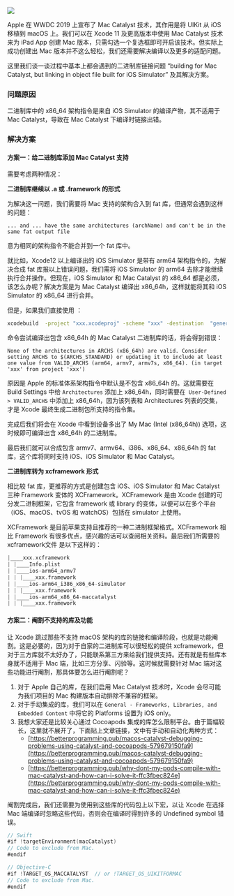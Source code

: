 ![](https://gitee.com/zhangferry/Images/raw/master/gitee/20210411201820.png)

Apple 在 WWDC 2019 上宣布了 Mac Catalyst 技术，其作用是将 UIKit 从 iOS 移植到 macOS 上。我们可以在 Xcode 11 及更高版本中使用 Mac Catalyst 技术来为 iPad App 创建 Mac 版本，只需勾选一个复选框即可开启该技术。但实际上成功创建出 Mac 版本并不这么轻松，我们还需要解决编译以及更多的适配问题。

这里我们谈一谈过程中基本上都会遇到的二进制库链接问题 “building for Mac Catalyst, but linking in object file built for iOS Simulator” 及其解决方案。

### 问题原因

二进制库中的 x86_64 架构指令是来自 iOS Simulator 的编译产物，其不适用于 Mac Catalyst，导致在 Mac Catalyst 下编译时链接出错。

### 解决方案

#### 方案一：给二进制库添加 Mac Catalyst 支持

需要考虑两种情况：

**二进制库继续以 .a 或 .framework 的形式**

为解决这一问题，我们需要将 Mac 支持的架构合入到 fat 库，但通常会遇到这样的问题：

```
... and ... have the same architectures (archName) and can't be in the same fat output file
```

意为相同的架构指令不能合并到一个 fat 库中。

就比如，Xcode12 以上编译出的 iOS Simulator 是带有 arm64 架构指令的，为解决合成 fat 库报以上错误问题，我们需将 iOS Simulator 的 arm64 去除才能继续执行合并操作。但现在，iOS Simulator 和 Mac Catalyst 的 x86_64 都是必须，该怎么办呢？解决方案是为 Mac Catalyst 编译出 x86_64h，这样就能将其和 iOS Simulator 的 x86_64 进行合并。

但是，如果我们直接使用 ：

```bash
xcodebuild  -project "xxx.xcodeproj" -scheme "xxx" -destination  "generic/platform=macOS,variant=Mac Catalyst,name=Any Mac" ARCHS="x86_64h" -configuration "Release" 
```

命令尝试编译出包含 x86_64h 的 Mac Catalyst 二进制库的话，将会得到错误：

```
None of the architectures in ARCHS (x86_64h) are valid. Consider setting ARCHS to $(ARCHS_STANDARD) or updating it to include at least one value from VALID_ARCHS (arm64, armv7, armv7s, x86_64). (in target 'xxx' from project 'xxx')
```

原因是 Apple 的标准体系架构指令中默认是不包含 x86_64h 的。这就需要在 Build Settings 中给 `Architectures` 添加上 x86_64h，同时需要在` User-Defined > VALID_ARCHS` 中添加上 x86_64h，因为该列表和 Architectures 列表的交集，才是 Xcode 最终生成二进制包所支持的指令集。

完成后我们将会在 Xcode 中看到设备多出了 My Mac (Intel (x86_64h)) 选项，这时候即可编译出含 x86_64h 的二进制库。

最后我们就可以合成包含 armv7、armv64、i386、x86_64、x86_64h 的 fat 库，这个库将同时支持 iOS、iOS Simulator 和 Mac Catalyst。

**二进制库转为 xcframework 形式**

相比较 fat 库，更推荐的方式是创建包含 iOS、iOS Simulator 和 Mac Catalyst 三种 Framework 变体的 XCFramework。XCFramework 是由 Xcode 创建的可分发二进制框架，它包含 framework 或 library 的变体，以便可以在多个平台（iOS、macOS、tvOS 和 watchOS）包括在 simulator 上使用。

XCFramework 是目前苹果支持且推荐的一种二进制框架格式。XCFramework 相比 Framework 有很多优点，感兴趣的话可以查阅相关资料。最后我们所需要的 xcframework文件 是以下这样的：

```swift
|____xxx.xcframework
| |____Info.plist
| |____ios-arm64_armv7
| | |____xxx.framework
| |____ios-arm64_i386_x86_64-simulator
| | |____xxx.framework
| |____ios-arm64_x86_64-maccatalyst
| | |____xxx.framework
```

#### 方案二：阉割不支持的库及功能

让 Xcode 跳过那些不支持 macOS 架构的库的链接和编译阶段，也就是功能阉割。这是必要的，因为对于自家的二进制库可以很轻松的提供 xcframework，但对于三方库就不太好办了，只能联系第三方来给我们提供支持。还有就是有些库本身就不适用于 Mac 端，比如三方分享、闪验等。这时候就需要针对 Mac 端对这些功能进行阉割，那具体要怎么进行阉割呢？
1. 对于 Apple 自己的库，在我们启用 Mac Catalyst 技术时，Xcode 会尽可能为我们项目的 Mac 构建版本自动排除不兼容的框架。
2. 对于手动集成的库，我们可以在 `General - Frameworks, Libraries, and Embedded Content` 中将它的 Platforms 设置为 iOS only。
3. 我想大家还是比较关心通过 Cocoapods 集成的库怎么限制平台。由于篇幅较长，这里就不展开了，下面贴上文章链接，文中有手动和自动化两种方式：
   - [https://betterprogramming.pub/macos-catalyst-debugging-problems-using-catalyst-and-cocoapods-579679150fa9](https://betterprogramming.pub/macos-catalyst-debugging-problems-using-catalyst-and-cocoapods-579679150fa9)
   - [https://betterprogramming.pub/why-dont-my-pods-compile-with-mac-catalyst-and-how-can-i-solve-it-ffc3fbec824e](https://betterprogramming.pub/why-dont-my-pods-compile-with-mac-catalyst-and-how-can-i-solve-it-ffc3fbec824e)

阉割完成后，我们还需要为使用到这些库的代码包上以下宏，以让 Xcode 在选择 Mac 端编译时忽略这些代码，否则会在编译时得到许多的 Undefined symbol 错误。
```swift
// Swift
#if !targetEnvironment(macCatalyst) 
// Code to exclude from Mac. 
#endif

// Objective-C
#if !TARGET_OS_MACCATALYST  // or !TARGET_OS_UIKITFORMAC
// Code to exclude from Mac. 
#endif
```
